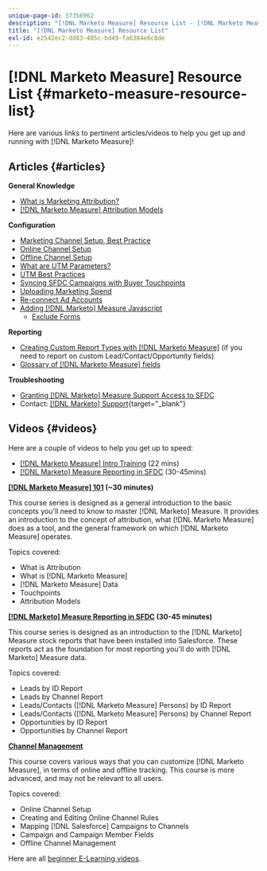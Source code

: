 ```yaml
---
unique-page-id: 37356962
description: "[!DNL Marketo Measure] Resource List - [!DNL Marketo Measure] - Product Documentation"
title: "[!DNL Marketo Measure] Resource List"
exl-id: e2542ec2-dd83-405c-bd49-fa6384e6c8de
---
```

# [!DNL Marketo Measure] Resource List {#marketo-measure-resource-list}

Here are various links to pertinent articles/videos to help you get up and running with [!DNL Marketo Measure]!

## Articles {#articles}

**General Knowledge**

* [What is Marketing Attribution?](/help/introduction-to-marketo-measure/overview-resources/marketing-attribution.md)
* [[!DNL Marketo Measure] Attribution Models](/help/introduction-to-marketo-measure/overview-resources/marketo-measure-attribution-models.md)

**Configuration**

* [Marketing Channel Setup, Best Practice](/help/channel-tracking-and-setup/online-channels/marketing-channels-and-sub-channels.md)
* [Online Channel Setup](/help/channel-tracking-and-setup/online-channels/online-custom-channel-setup.md)
* [Offline Channel Setup](/help/channel-tracking-and-setup/offline-channels/offline-custom-channel-setup.md)
* [What are UTM Parameters?](/help/channel-tracking-and-setup/online-channels/utm-parameters.md)
* [UTM Best Practices](/help/channel-tracking-and-setup/online-channels/best-practices-for-setting-up-utm-parameters.md)
* [Syncing SFDC Campaigns with Buyer Touchpoints](/help/channel-tracking-and-setup/offline-channels/campaigns-and-campaign-members.md)
* [Uploading Marketing Spend](/help/marketing-spend/spend-management/marketing-channel-costs.md#uploading-marketing-costs)
* [Re-connect Ad Accounts](/help/api-connections/utilizing-marketo-measures-api-connections/reauthorizing-connected-accounts.md)
* [Adding [!DNL Marketo] Measure Javascript](/help/marketo-measure-tracking/setting-up-tracking/adding-marketo-measure-script.md)
   * [Exclude Forms](/help/marketo-measure-tracking/setting-up-tracking/excluding-marketo-measure-from-specific-forms.md)

**Reporting**

* [Creating Custom Report Types with [!DNL Marketo Measure]](/help/marketo-measure-salesforce-reporting/new-report-types/creating-custom-marketo-measure-report-types.md) (if you need to report on custom Lead/Contact/Opportunity fields)
* [Glossary of [!DNL Marketo Measure] fields](/help/introduction-to-marketo-measure/overview-resources/glossary-of-marketo-measure-fields.md)

**Troubleshooting**

* [Granting [!DNL Marketo] Measure Support Access to SFDC](/help/miscellaneous/other-related-resources/granting-salesforce-access-to-marketo-measure-support.md)
* Contact: [[!DNL Marketo] Support](https://nation.marketo.com/t5/support/ct-p/Support){target="_blank"}

## Videos {#videos}

Here are a couple of videos to help you get up to speed:

* [[!DNL Marketo Measure] Intro Training](https://embed.vidyard.com/watch/Pb4DuWJwtFgw3jUBDGneb4) (22 mins)
* [[!DNL Marketo] Measure Reporting in SFDC](https://universityonline.marketo.com/courses/bizible-and-salesforce/) (30-45mins)

**[[!DNL Marketo Measure] 101](https://universityonline.marketo.com/courses/bizible-101/) (~30 minutes)**

This course series is designed as a general introduction to the basic concepts you'll need to know to master [!DNL Marketo] Measure. It provides an introduction to the concept of attribution, what [!DNL Marketo Measure] does as a tool, and the general framework on which [!DNL Marketo Measure] operates.

Topics covered:

* What is Attribution
* What is [!DNL Marketo Measure]
* [!DNL Marketo Measure] Data
* Touchpoints
* Attribution Models

**[[!DNL Marketo] Measure Reporting in SFDC](https://universityonline.marketo.com/courses/bizible-and-salesforce/) (30-45 minutes)**

This course series is designed as an introduction to the [!DNL Marketo] Measure stock reports that have been installed into Salesforce. These reports act as the foundation for most reporting you'll do with [!DNL Marketo] Measure data.

Topics covered:

* Leads by ID Report
* Leads by Channel Report
* Leads/Contacts ([!DNL Marketo Measure] Persons) by ID Report
* Leads/Contacts ([!DNL Marketo Measure] Persons) by Channel Report
* Opportunities by ID Report
* Opportunities by Channel Report

**[Channel Management](https://universityonline.marketo.com/courses/bizible-fundamentals-channel-management/)**

This course covers various ways that you can customize [!DNL Marketo Measure], in terms of online and offline tracking. This course is more advanced, and may not be relevant to all users.

Topics covered:

* Online Channel Setup
* Creating and Editing Online Channel Rules
* Mapping [!DNL Salesforce] Campaigns to Channels
* Campaign and Campaign Member Fields
* Offline Channel Management

Here are all [beginner E-Learning videos](https://universityonline.marketo.com/#/library/bySubject/new-to-bizible/trails?_k=d1454j).

